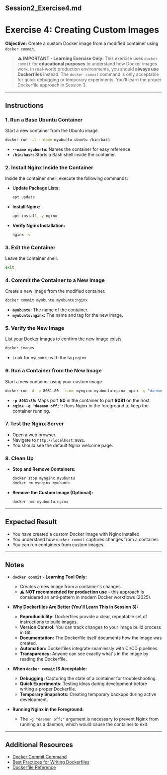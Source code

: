 
## **Session2_Exercise4.md**

# Exercise 4: Creating Custom Images

**Objective:**
Create a custom Docker image from a modified container using `docker commit`.

> **⚠️ IMPORTANT - Learning Exercise Only:**
> This exercise uses `docker commit` for **educational purposes** to understand how Docker images work. In real-world production environments, you should **always use Dockerfiles** instead. The `docker commit` command is only acceptable for quick debugging or temporary experiments. You'll learn the proper Dockerfile approach in Session 3.

---

## **Instructions**

### 1. Run a Base Ubuntu Container

Start a new container from the Ubuntu image.

```bash
docker run -it --name myubuntu ubuntu /bin/bash
```

- **`--name myubuntu`:** Names the container for easy reference.
- **`/bin/bash`:** Starts a Bash shell inside the container.

### 2. Install Nginx Inside the Container

Inside the container shell, execute the following commands:

- **Update Package Lists:**

  ```bash
  apt update
  ```

- **Install Nginx:**

  ```bash
  apt install -y nginx
  ```

- **Verify Nginx Installation:**

  ```bash
  nginx -v
  ```

### 3. Exit the Container

Leave the container shell.

```bash
exit
```

### 4. Commit the Container to a New Image

Create a new image from the modified container.

```bash
docker commit myubuntu myubuntu:nginx
```

- **`myubuntu`:** The name of the container.
- **`myubuntu:nginx`:** The name and tag for the new image.

### 5. Verify the New Image

List your Docker images to confirm the new image exists.

```bash
docker images
```

- Look for `myubuntu` with the tag `nginx`.

### 6. Run a Container from the New Image

Start a new container using your custom image.

```bash
docker run -d -p 8081:80 --name mynginx myubuntu:nginx nginx -g "daemon off;"
```

- **`-p 8081:80`:** Maps port **80** in the container to port **8081** on the host.
- **`nginx -g "daemon off;"`:** Runs Nginx in the foreground to keep the container running.

### 7. Test the Nginx Server

- Open a web browser.
- Navigate to `http://localhost:8081`.
- You should see the default Nginx welcome page.

### 8. Clean Up

- **Stop and Remove Containers:**

  ```bash
  docker stop mynginx myubuntu
  docker rm mynginx myubuntu
  ```

- **Remove the Custom Image (Optional):**

  ```bash
  docker rmi myubuntu:nginx
  ```

---

## **Expected Result**

- You have created a custom Docker image with Nginx installed.
- You understand how `docker commit` captures changes from a container.
- You can run containers from custom images.

---

## **Notes**

- **`docker commit` - Learning Tool Only:**
  - Creates a new image from a container's changes.
  - **⚠️ NOT recommended for production use** - this approach is considered an anti-pattern in modern Docker workflows (2025).

- **Why Dockerfiles Are Better (You'll Learn This in Session 3):**
  - **Reproducibility:** Dockerfiles provide a clear, repeatable set of instructions to build images.
  - **Version Control:** You can track changes to your image build process in Git.
  - **Documentation:** The Dockerfile itself documents how the image was created.
  - **Automation:** Dockerfiles integrate seamlessly with CI/CD pipelines.
  - **Transparency:** Anyone can see exactly what's in the image by reading the Dockerfile.

- **When `docker commit` IS Acceptable:**
  - **Debugging:** Capturing the state of a container for troubleshooting.
  - **Quick Experiments:** Testing ideas during development before writing a proper Dockerfile.
  - **Temporary Snapshots:** Creating temporary backups during active development.

- **Running Nginx in the Foreground:**
  - The `-g "daemon off;"` argument is necessary to prevent Nginx from running as a daemon, which would cause the container to exit.

---

## **Additional Resources**

- [Docker Commit Command](https://docs.docker.com/engine/reference/commandline/commit/)
- [Best Practices for Writing Dockerfiles](https://docs.docker.com/develop/develop-images/dockerfile_best-practices/)
- [Dockerfile Reference](https://docs.docker.com/engine/reference/builder/)

